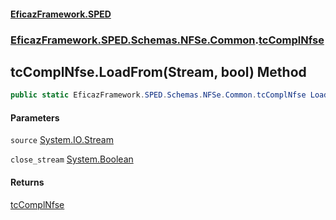 #### [EficazFramework.SPED](EficazFrameworkSPED.md 'EficazFramework SPED')
### [EficazFramework.SPED.Schemas.NFSe.Common](EficazFramework.SPED.Schemas.NFSe.Common.md 'EficazFramework.SPED.Schemas.NFSe.Common').[tcComplNfse](EficazFramework.SPED.Schemas.NFSe.Common/tcComplNfse.md 'EficazFramework.SPED.Schemas.NFSe.Common.tcComplNfse')

## tcComplNfse.LoadFrom(Stream, bool) Method

```csharp
public static EficazFramework.SPED.Schemas.NFSe.Common.tcComplNfse LoadFrom(System.IO.Stream source, bool close_stream=true);
```
#### Parameters

<a name='EficazFramework.SPED.Schemas.NFSe.Common.tcComplNfse.LoadFrom(System.IO.Stream,bool).source'></a>

`source` [System.IO.Stream](https://docs.microsoft.com/en-us/dotnet/api/System.IO.Stream 'System.IO.Stream')

<a name='EficazFramework.SPED.Schemas.NFSe.Common.tcComplNfse.LoadFrom(System.IO.Stream,bool).close_stream'></a>

`close_stream` [System.Boolean](https://docs.microsoft.com/en-us/dotnet/api/System.Boolean 'System.Boolean')

#### Returns
[tcComplNfse](EficazFramework.SPED.Schemas.NFSe.Common/tcComplNfse.md 'EficazFramework.SPED.Schemas.NFSe.Common.tcComplNfse')